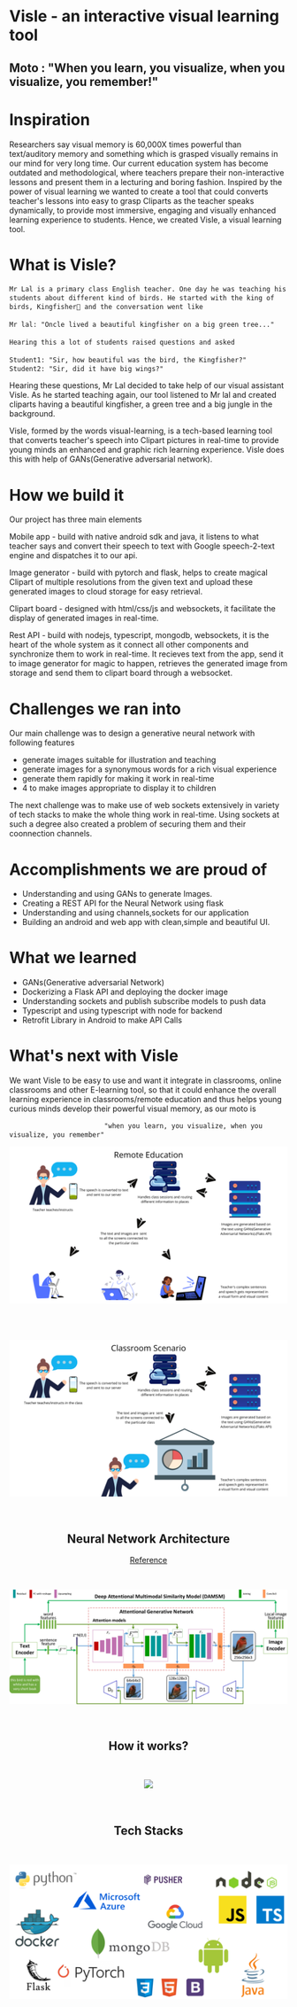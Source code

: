 # Visle - an interactive visual learning tool

## Moto : "When you learn, you visualize, when you visualize, you remember!"

# Inspiration
Researchers say visual memory is 60,000X times powerful than text/auditory memory and something which is grasped visually remains in our mind for very long time. Our current education system has become outdated and methodological, where teachers prepare their non-interactive lessons and present them in a lecturing and boring fashion. Inspired by the power of visual learning we wanted to create a tool that could converts teacher's lessons into easy to grasp Cliparts as the teacher speaks dynamically, to provide most immersive, engaging and visually enhanced learning experience to students. Hence, we created Visle, a visual learning tool.

# What is Visle?
```
Mr Lal is a primary class English teacher. One day he was teaching his students about different kind of birds. He started with the king of birds, Kingfisher🦆 and the conversation went like

Mr lal: "Oncle lived a beautiful kingfisher on a big green tree..."

Hearing this a lot of students raised questions and asked

Student1: "Sir, how beautiful was the bird, the Kingfisher?"
Student2: "Sir, did it have big wings?"
```
Hearing these questions, Mr Lal decided to take help of our visual assistant Visle. As he started teaching again, our tool listened to Mr lal and created cliparts having a beautiful kingfisher, a green tree and a big jungle in the background.

Visle, formed by the words visual-learning, is a tech-based learning tool that converts teacher's speech into Clipart pictures in real-time to provide young minds an enhanced and graphic rich learning experience. Visle does this with help of GANs(Generative adversarial network).

# How we build it
Our project has three main elements

Mobile app - build with native android sdk and java, it listens to what teacher says and convert their speech to text with Google speech-2-text engine and dispatches it to our api.

Image generator - build with pytorch and flask, helps to create magical Clipart of multiple resolutions from the given text and upload these generated images to cloud storage for easy retrieval.

Clipart board - designed with html/css/js and websockets, it facilitate the display of generated images in real-time.

Rest API - build with nodejs, typescript, mongodb, websockets, it is the heart of the whole system as it connect all other components and synchronize them to work in real-time. It recieves text from the app, send it to image generator for magic to happen, retrieves the generated image from storage and send them to clipart board through a websocket.

# Challenges we ran into
Our main challenge was to design a generative neural network with following features
 -  generate images suitable for illustration and teaching 
 - generate images for a synonymous words for a rich visual experience 
 -  generate them rapidly for making it work in real-time 
 -  4 to make images appropriate to display it to children

The next challenge was to make use of web sockets extensively in variety of tech stacks to make the whole thing work in real-time. Using sockets at such a degree also created a problem of securing them and their coonnection channels.

# Accomplishments we are proud of
 - Understanding and using GANs to generate Images.
 - Creating a REST API for the Neural Network using flask
 - Understanding and using channels,sockets for our application
 - Building an android and web app with clean,simple and beautiful UI.

# What we learned
 - GANs(Generative adversarial Network)
 - Dockerizing a Flask API and deploying the docker image
 - Understanding sockets and publish subscribe models to push data
 - Typescript and using typescript with node for backend 
 - Retrofit Library in Android to make API Calls


# What's next with Visle
We want Visle to be easy to use and want it integrate in classrooms, online classrooms and other E-learning tool, so that it could enhance the overall learning experience in classrooms/remote education and thus helps young curious minds develop their powerful visual memory, as our moto is 
                
                            "when you learn, you visualize, when you visualize, you remember"



<p align="center">
 <img src = "/Assets/img/remote.png">
</p>
<br>
<br>
<p align="center">
 <img src = "/Assets/img/classroom.png">
</p>

                
<br>
<h2 align="center">Neural Network Architecture</h2>

<p align="center">
 <a href="https://openaccess.thecvf.com/content_cvpr_2018/papers/Xu_AttnGAN_Fine-Grained_Text_CVPR_2018_paper.pdf">Reference</a>
</p>
<br>

<p align="center">
 <img src = "/Assets/img/GAN.png">
</p>

<br>
<h2 align="center">How it works?</h2>
<br>

<p align="center">
 <img src = "/Assets/img/workflow.svg">
</p>

<br>
<h2 align="center">Tech Stacks</h2>
<br>

<p align="center">
 <img src = "/Assets/img/techstack.svg">
</p>
